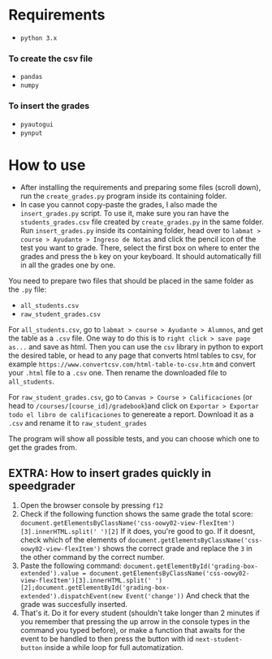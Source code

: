 # Requirements
- `python 3.x`
### To create the csv file
- `pandas`
- `numpy`
### To insert the grades
- `pyautogui`
- `pynput`

# How to use
- After installing the requirements and preparing some files (scroll down), run the `create_grades.py` program inside its containing folder.
- In case you cannot copy-paste the grades, I also made the `insert_grades.py` script. To use it, make sure you ran have the `students_grades.csv` file created by `create_grades.py` in the same folder. Run `insert_grades.py` inside its containing folder, head over to `labmat > course > Ayudante > Ingreso de Notas` and click the pencil icon of the test you want to grade. There, select the first box on where to enter the grades and press the `b` key on your keyboard. It should automatically fill in all the grades one by one.


You need to prepare two files that should be placed in the same folder as the `.py` file:
- `all_students.csv`
- `raw_student_grades.csv`

For `all_students.csv`, go to `labmat > course > Ayudante > Alumnos`, and get the table as a `.csv` file. One way to do this is to `right click > save page as...` and save as html. Then you can use the `csv` library in python to export the desired table, or head to any page that converts html tables to csv, for example `https://www.convertcsv.com/html-table-to-csv.htm` and convert your `.html` file to a `.csv` one. Then rename the downloaded file to `all_students`.

For `raw_student_grades.csv`, go to `Canvas > Course > Calificaciones` (or head to `/courses/[course_id]/gradebook`)and click on `Exportar > Exportar todo el libro de calificaciones` to genereate a report. Download it as a `.csv` and rename it to `raw_student_grades`

The program will show all possible tests, and you can choose which one to get the grades from.

## EXTRA: How to insert grades quickly in speedgrader
1. Open the browser console by pressing `f12`
2. Check if the following function shows the same grade the total score:
`document.getElementsByClassName('css-oowy02-view-flexItem')[3].innerHTML.split(' ')[2]`
If it does, you're good to go. If it doesnt, check which of the elements of 
`document.getElementsByClassName('css-oowy02-view-flexItem')`
shows the correct grade and replace the `3` in the other command by the correct number.
3. Paste the following command:
`document.getElementById('grading-box-extended').value = document.getElementsByClassName('css-oowy02-view-flexItem')[3].innerHTML.split(' ')[2];document.getElementById('grading-box-extended').dispatchEvent(new Event('change'))`
And check that the grade was succesfully inserted.
4. That's it. Do it for every student (shouldn't take longer than 2 minutes if you remember that pressing the up arrow in the console types in the command you typed before), or make a function that awaits for the event to be handled to then press the button with id `next-student-button` inside a while loop for full automatization.
